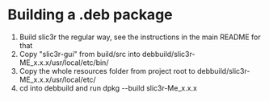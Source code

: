 # Building a .deb package

1. Build slic3r the regular way, see the instructions in the main README for that
2. Copy "slic3r-gui" from build/src into debbuild/slic3r-ME_x.x.x/usr/local/etc/bin/
3. Copy the whole resources folder from project root to debbuild/slic3r-ME_x.x.x/usr/local/etc/
4. cd into debbuild and run dpkg --build slic3r-Me_x.x.x
